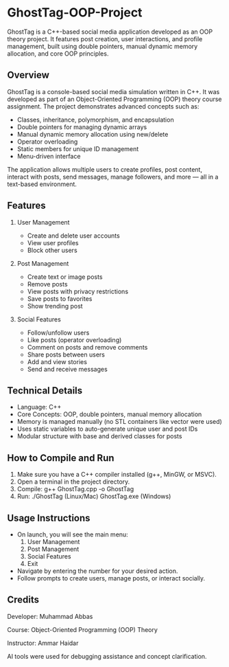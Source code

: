 # GhostTag-OOP-Project
GhostTag is a C++-based social media application developed as an OOP theory project. It features post creation, user interactions, and profile management, built using double pointers, manual dynamic memory allocation, and core OOP principles.

Overview
--------
GhostTag is a console-based social media simulation written in C++.
It was developed as part of an Object-Oriented Programming (OOP) theory course assignment.
The project demonstrates advanced concepts such as:
- Classes, inheritance, polymorphism, and encapsulation
- Double pointers for managing dynamic arrays
- Manual dynamic memory allocation using new/delete
- Operator overloading
- Static members for unique ID management
- Menu-driven interface

The application allows multiple users to create profiles, post content, interact with posts, send messages, manage followers, and more — all in a text-based environment.

Features
--------
1. User Management
   - Create and delete user accounts
   - View user profiles
   - Block other users

2. Post Management
   - Create text or image posts
   - Remove posts
   - View posts with privacy restrictions
   - Save posts to favorites
   - Show trending post

3. Social Features
   - Follow/unfollow users
   - Like posts (operator overloading)
   - Comment on posts and remove comments
   - Share posts between users
   - Add and view stories
   - Send and receive messages

Technical Details
-----------------
- Language: C++
- Core Concepts: OOP, double pointers, manual memory allocation
- Memory is managed manually (no STL containers like vector were used)
- Uses static variables to auto-generate unique user and post IDs
- Modular structure with base and derived classes for posts

How to Compile and Run
----------------------
1. Make sure you have a C++ compiler installed (g++, MinGW, or MSVC).
2. Open a terminal in the project directory.
3. Compile:
   g++ GhostTag.cpp -o GhostTag
4. Run:
   ./GhostTag   (Linux/Mac)
   GhostTag.exe (Windows)

Usage Instructions
------------------
- On launch, you will see the main menu:
  1. User Management
  2. Post Management
  3. Social Features
  4. Exit
- Navigate by entering the number for your desired action.
- Follow prompts to create users, manage posts, or interact socially.

Credits
-------
Developer: Muhammad Abbas

Course: Object-Oriented Programming (OOP) Theory

Instructor: Ammar Haidar

AI tools were used for debugging assistance and concept clarification.


